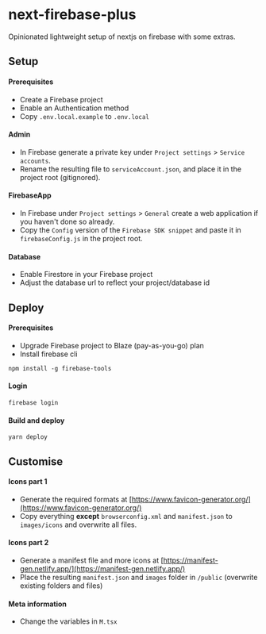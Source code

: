 # next-firebase-plus
Opinionated lightweight setup of nextjs on firebase with some extras.

## Setup

#### Prerequisites


- Create a Firebase project
- Enable an Authentication method
- Copy `.env.local.example` to `.env.local`

#### Admin

- In Firebase generate a private key under `Project settings` > `Service accounts`. 
- Rename the resulting file to `serviceAccount.json`, and place it in the project root (gitignored).

#### FirebaseApp

- In Firebase under `Project settings` > `General` create a web application if you haven't done so already.
- Copy the `Config` version of the `Firebase SDK snippet` and paste it in `firebaseConfig.js` in the project root.

#### Database

- Enable Firestore in your Firebase project
- Adjust the database url to reflect your project/database id

## Deploy

#### Prerequisites

- Upgrade Firebase project to Blaze (pay-as-you-go) plan
- Install firebase cli

```
npm install -g firebase-tools
```

#### Login

```
firebase login
```

#### Build and deploy

```
yarn deploy
```

## Customise

#### Icons part 1

- Generate the required formats at [https://www.favicon-generator.org/](https://www.favicon-generator.org/)
- Copy everything **except** `browserconfig.xml` and `manifest.json` to `images/icons` and overwrite all files.

#### Icons part 2

- Generate a manifest file and more icons at [https://manifest-gen.netlify.app/](https://manifest-gen.netlify.app/)
- Place the resulting `manifest.json` and `images` folder in `/public` (overwrite existing folders and files)

#### Meta information

- Change the variables in `M.tsx`
